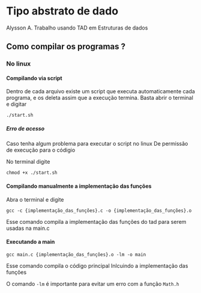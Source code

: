 # Tipo abstrato de dado

Alysson A. 
Trabalho usando TAD em Estruturas de dados

## Como compilar os programas ?

### No linux

#### Compilando via script

Dentro de cada arquivo existe um script que executa automaticamente 
cada programa, e os deleta assim que a execução termina. 
Basta abrir o terminal e digitar

`./start.sh`

##### Erro de acesso

Caso tenha algum problema para executar o script no linux
De permissão de execução para o códigio

No terminal digite 

`chmod +x ./start.sh`

#### Compilando manualmente a implementação das funções

Abra o terminal e digite 

`gcc -c {implementação_das_funções}.c -o {implementação_das_funções}.o`

Esse comando compila a implementação das funções do tad 
para serem usadas na main.c

#### Executando a main

`gcc main.c {implementação_das_funções}.o -lm -o main`

Esse comando compila o código principal
Inlcuindo a implementação das funções

O comando `-lm` é importante para evitar um erro com a função `Math.h`